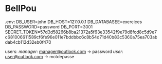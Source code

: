 # BellPou

.env:
DB_USER=john
DB_HOST=127.0.0.1
DB_DATABASEE=exercices
DB_PASSWORD=password
DB_PORT=3001
SECRET_TOKEN=57d3d58266b8ba21372a5f63e33542f9e79d8fcd8c5d9e7c681006611589cf6fe96e011e7bddbbc6c8b54d71d40b83c5360a75ea703abdab4cb112d32eb0f470


users:
*manager:*
  manager@outlook.com -> password
*user:*
  user@outlook.com -> motdepasse
